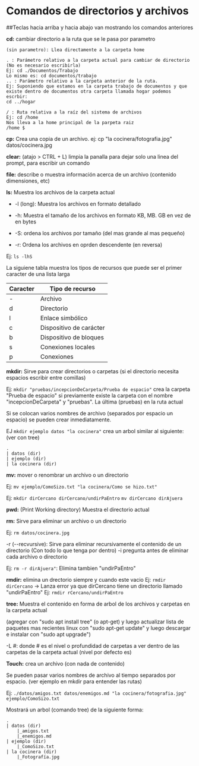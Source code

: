 # Comandos de directorios y archivos

##Teclas hacia arriba y hacia abajo van mostrando los comandos anteriores

**cd:** cambiar directorio a la ruta que se le pasa por parametro

    (sin parametro): Llea directamente a la carpeta home

    . : Parámetro relativo a la carpeta actual para cambiar de directorio (No es necesario escribirla)
    Ej: cd ./Documentos/Trabajo
    Lo mismo es: cd documentos/trabajo
    .. : Parámetro relativo a la carpeta anterior de la ruta.
    Ej: Suponiendo que estamos en la carpeta trabajo de documentos y que existe dentro de documentos otra carpeta llamada hogar podemos escrbir:
    cd ../hogar

    / : Ruta relativa a la raíz del sistema de archivos
    Ej: cd /home
    Nos lleva a la home principal de la parpeta raiz
    /home $

**cp:** Crea una copia de un archivo.
ej: cp "la cocinera/fotografia.jpg" datos/cocinera.jpg

**clear:** (atajo > CTRL + L) limpia la panalla para dejar solo una linea del prompt, para escribir un comando

**file:** describe o muestra información acerca de un archivo (contenido dimensiones, etc)

**ls:** Muestra los archivos de la carpeta actual

-   -l (long): Muestra los archivos en formato detallado

-   -h: Muestra el tamaño de los archivos en formato KB, MB. GB en vez de en bytes

-   -S: ordena los archivos por tamaño (del mas grande al mas pequeño)

-   -r: Ordena los archivos en oprden descendente (en reversa)

Ej: `ls -lhS`

La siguiene tabla muestra los tipos de recursos que puede ser el primer caracter de una lista larga

| Caracter | Tipo de recurso         |
| -------- | ----------------------- |
| -        | Archivo                 |
| d        | Directorio              |
| l        | Enlace simbólico        |
| c        | Dispositivo de carácter |
| b        | Dispositivo de bloques  |
| s        | Conexiones locales      |
| p        | Conexiones              |

**mkdir:** Sirve para crear directorios o carpetas (si el directorio necesita espacios escribir entre comillas)

Ej: `mkdir "pruebas/incepcionDeCarpeta/Prueba de espacio"` crea la carpeta "Prueba de espacio" si previamente existe la carpeta con el nombre "incepcionDeCarpeta" y "pruebas". La última (pruebas) en la ruta actual

Si se colocan varios nombres de archivo (separados por espacio un espacio) se pueden crear inmediatamente.

EJ `mkdir ejemplo datos "la cocinera"`
crea un arbol similar al siguiente: (ver con tree)

    .
    | datos (dir)
    | ejemplo (dir)
    | la cocinera (dir)

**mv:** mover o renombrar un archivo o un directorio

Ej: `mv ejemplo/ComoSizo.txt "la cocinera/Como se hizo.txt"`

Ej:
`mkdir dirCercano dirCercano/undirPaEntro`
`mv dirCercano dirAjuera`

**pwd:** (Print Working directory) Muestra el directorio actual

**rm:** Sirve para eliminar un archivo o un directorio

Ej: `rm datos/cocinera.jpg`

-r (--recvursive): Sirve para eliminar recursivamente el contenido de un directorio (Con todo lo que tenga por dentro)
-i pregunta antes de eliminar cada archivo o directorio

Ej: `rm -r dirAjuera"`: Elimina tambien "undirPaEntro"

**rmdir:** elimina un drectorio siempre y cuando este vacio
Ej: `rmdir dirCercano` -> Lanza error ya que dirCercano tiene un directorio llamado "undirPaEntro"
Ej: `rmdir rCercano/undirPaEntro`

**tree:** Muestra el contenido en forma de arbol de los archivos y carpetas en la carpeta actual

(agregar con "sudo apt install tree" (o apt-get) y luego actualizar lista de paquetes mas recientes linux con "sudo apt-get update" y luego descargar e instalar con "sudo apt upgrade")

-L #: donde # es el nivel o profundidad de carpetas a ver dentro de las carpetas de la carpeta actual (nivel por defecto es)

**Touch:** crea un archivo (con nada de contenido)

Se pueden pasar varios nombres de archivo al tiempo separados por espacio. (ver ejemplo en mkdir para entender las rutas)

Ej: `./datos/amigos.txt datos/enemigos.md "la cocinera/fotografia.jpg" ejemplo/ComoSizo.txt`

Mostrará un arbol (comando tree) de la siguiente forma:

    .
    | datos (dir)
        |_amigos.txt
        |_enemigos.md
    | ejemplo (dir)
        |_ComoSizo.txt
    | la cocinera (dir)
        |_Fotografía.jpg
